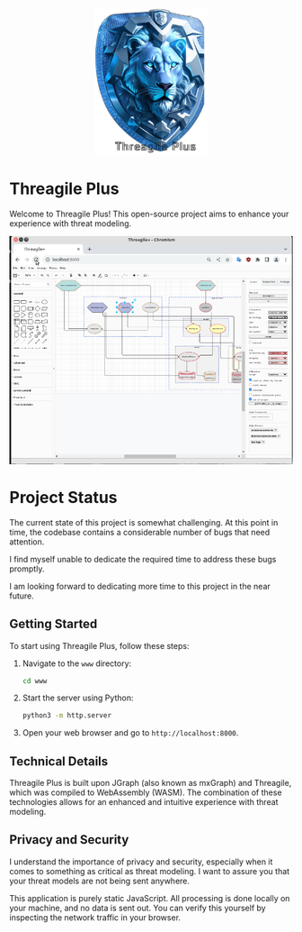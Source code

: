 <p align="center">
  <img src="./www/images/logo.png" alt="Threagile Plus Logo" width="200">
</p>


# Threagile Plus

Welcome to Threagile Plus! This open-source project aims to enhance your experience with threat modeling.

![showcase](finished.gif)

# Project Status

The current state of this project is somewhat challenging. At this point in time, the codebase contains a considerable number of bugs that need attention.

I find myself unable to dedicate the required time to address these bugs promptly. 

I am looking forward to dedicating more time to this project in the near future.

## Getting Started

To start using Threagile Plus, follow these steps:

1. Navigate to the `www` directory:
    ```bash
    cd www
    ```
2. Start the server using Python:
    ```bash
    python3 -m http.server
    ```
3. Open your web browser and go to `http://localhost:8000`.

## Technical Details

Threagile Plus is built upon JGraph (also known as mxGraph) and Threagile, which was compiled to WebAssembly (WASM). The combination of these technologies allows for an enhanced and intuitive experience with threat modeling.

## Privacy and Security

I understand the importance of privacy and security, especially when it comes to something as critical as threat modeling. I want to assure you that your threat models are not being sent anywhere. 

This application is purely static JavaScript. All processing is done locally on your machine, and no data is sent out. You can verify this yourself by inspecting the network traffic in your browser.
